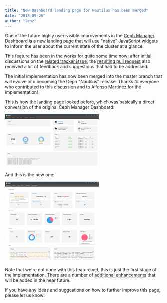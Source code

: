 ```yaml
---
title: "New Dashboard landing page for Nautilus has been merged"
date: "2018-09-26"
author: "lenz"
---
```


One of the future highly user-visible improvements in the [Ceph Manager Dashboard](http://docs.ceph.com/docs/master/mgr/dashboard/) is a new landing page that will use "native" JavaScript widgets to inform the user about the current state of the cluster at a glance.

This feature has been in the works for quite some time now; after initial discussions on the [related tracker issue](https://tracker.ceph.com/issues/24573), the [resulting pull request](https://github.com/ceph/ceph/pull/23568) also received a lot of feedback and suggestions that had to be addressed.

The initial implementation has now been merged into the master branch that will evolve into becoming the Ceph "Nautilus" release. Thanks to everyone who contributed to this discussion and to Alfonso Martínez for the implementation!

This is how the landing page looked before, which was basically a direct conversion of the original Ceph Manager Dashboard:

[![Dashboard Landing Page - Before](images/dashboard-landing-page-before-300x168.png)](images/dashboard-landing-page-before.png)

And this is the new one:

[![](images/landing-page-2018-08-17-300x256.png)](images/landing-page-2018-08-17.png)

Note that we're not done with this feature yet, this is just the first stage of the implementation. There are a number of [additional enhancements](https://tracker.ceph.com/issues/27050) that will be added in the near future.

If you have any ideas and suggestions on how to further improve this page, please let us know!
